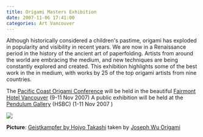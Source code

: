 ```yaml
---
title: Origami Masters Exhibition
date: 2007-11-06 17:41:00
categories: Art Vancouver
---
```

 Although historically considered a children's pastime, origami has exploded in popularity and visibility in recent years.
We are now in a Renaissance period in the history of the ancient art of paperfolding.
Artists from around the world are embracing the medium, and new techniques are being constantly explored and created.
This exhibition highlights some of the best work in the in medium, with works by 25 of the top origami artists from nine countries.

The <a href="http://www.pcoc2007.com">Pacific Coast Origami Conference</a> will be held in the beautiful <a href="http://www.fairmont.com">Fairmont Hotel Vancouver</a> (9-11 Nov 2007)
A public exhibition will be held at the <a href="http://www.pendulumgallery.bc.ca/">Pendulum Gallery</a> (HSBC) (1-11 Nov 2007 )

<img src="/public/uploads/2007/11/1880583629_f3c07d4dc0.jpg" />

<strong>Picture</strong>: <a href="http://www.flickr.com/photos/josephwuorigami/1880583629/in/set-72157602804505771/">Geistkampfer by Hojyo Takashi</a> taken by <a href="http://www.flickr.com/photos/josephwuorigami/sets/72157602804505771/">Joseph Wu Origami</a>
